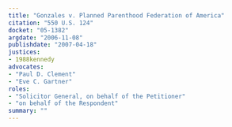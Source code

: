 ```yaml
---
title: "Gonzales v. Planned Parenthood Federation of America"
citation: "550 U.S. 124"
docket: "05-1382"
argdate: "2006-11-08"
publishdate: "2007-04-18"
justices:
- 1988kennedy
advocates:
- "Paul D. Clement"
- "Eve C. Gartner"
roles:
- "Solicitor General, on behalf of the Petitioner"
- "on behalf of the Respondent"
summary: ""
---
```


